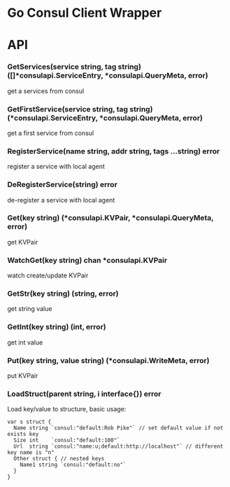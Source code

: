 Go Consul Client Wrapper
========================

# API 

### GetServices(service string, tag string) ([]*consulapi.ServiceEntry, *consulapi.QueryMeta, error) 

get a services from consul

### GetFirstService(service string, tag string) (*consulapi.ServiceEntry, *consulapi.QueryMeta, error)

get a first service from consul

### RegisterService(name string, addr string, tags ...string) error 

register a service with local agent

### DeRegisterService(string) error

de-register a service with local agent

### Get(key string) (*consulapi.KVPair, *consulapi.QueryMeta, error)

get KVPair

### WatchGet(key string) chan *consulapi.KVPair

watch create/update KVPair 

### GetStr(key string) (string, error)

get string value

### GetInt(key string) (int, error)

get int value

### Put(key string, value string) (*consulapi.WriteMeta, error)

put KVPair

### LoadStruct(parent string, i interface{}) error

Load key/value to structure, basic usage:

``` golang
var s struct {
  Name string `consul:"default:Rob Pike"` // set default value if not exists key
  Size int    `consul:"default:100"`
  Url  string `consul:"name:u;default:http://localhost"` // different key name is "n"
  Other struct { // nested keys
    Name1 string `consul:"default:no"`
  }
}
```
